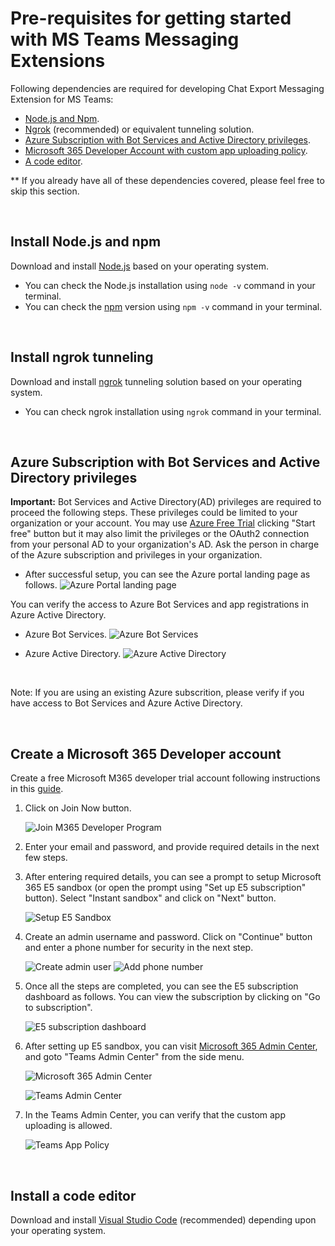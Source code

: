 # **Pre-requisites for getting started with MS Teams Messaging Extensions**

Following dependencies are required for developing Chat Export Messaging Extension for MS Teams:

- [Node.js and Npm](#install-nodejs-and-npm).
- [Ngrok](#install-ngrok-tunneling) (recommended) or equivalent tunneling solution.
- [Azure Subscription with Bot Services and Active Directory privileges](#signup-for-an-azure-free-trial-subscription).
- [Microsoft 365 Developer Account with custom app uploading policy](#create-a-microsoft-365-developer-account).
- [A code editor](#install-a-code-editor).

\*\* If you already have all of these dependencies covered, please feel free to skip this section.

&nbsp;

## Install Node.js and npm

Download and install [Node.js](https://nodejs.org/en/download/) based on your operating system.

- You can check the Node.js installation using `node -v` command in your terminal.
- You can check the [npm](https://docs.npmjs.com/downloading-and-installing-node-js-and-npm) version using `npm -v` command in your terminal.

&nbsp;

## Install ngrok tunneling

Download and install [ngrok](https://ngrok.com/download) tunneling solution based on your operating system.

- You can check ngrok installation using `ngrok` command in your terminal.

&nbsp;

## Azure Subscription with Bot Services and Active Directory privileges

**Important:** Bot Services and Active Directory(AD) privileges are required to proceed the following steps. These privileges could be limited to your organization or your account. You may use [Azure Free Trial](https://azure.microsoft.com/en-us/free/) clicking "Start free" button but it may also limit the privileges or the OAuth2 connection from your personal AD to your organization's AD. Ask the person in charge of the Azure subscription and privileges in your organization.

- After successful setup, you can see the Azure portal landing page as follows.
  ![Azure Portal landing page](./images/azure-landing-page.png)

You can verify the access to Azure Bot Services and app registrations in Azure Active Directory.

- Azure Bot Services.
  ![Azure Bot Services](./images/azure-bot-services.png)

- Azure Active Directory.
  ![Azure Active Directory](./images/azure-active-directory.png)

&nbsp;

Note: If you are using an existing Azure subscrition, please verify if you have access to Bot Services and Azure Active Directory.

&nbsp;

## Create a Microsoft 365 Developer account

Create a free Microsoft M365 developer trial account following instructions in this [guide](https://docs.microsoft.com/en-us/office/developer-program/microsoft-365-developer-program).

1. Click on Join Now button.

   ![Join M365 Developer Program](./images/join-m365.png)

2. Enter your email and password, and provide required details in the next few steps.

3. After entering required details, you can see a prompt to setup Microsoft 365 E5 sandbox (or open the prompt using "Set up E5 subscription" button). Select "Instant sandbox" and click on "Next" button.

   ![Setup E5 Sandbox](./images/setup-e5-sandbox.png)

4. Create an admin username and password. Click on "Continue" button and enter a phone number for security in the next step.

   ![Create admin user](./images/create-admin-user.png)
   ![Add phone number](./images/add-phone-number.png)

5. Once all the steps are completed, you can see the E5 subscription dashboard as follows. You can view the subscription by clicking on "Go to subscription".

   ![E5 subscription dashboard](./images/e5-sandbox-landing.png)

6. After setting up E5 sandbox, you can visit [Microsoft 365 Admin Center](https://admin.microsoft.com/#/homepage), and goto "Teams Admin Center" from the side menu.

   ![Microsoft 365 Admin Center](./images/micrsoft-admin-center.png)

   ![Teams Admin Center](./images/m-teams-admin-link.png)

7. In the Teams Admin Center, you can verify that the custom app uploading is allowed.

   ![Teams App Policy](./images/teams-app-policy.png)

&nbsp;

## Install a code editor

Download and install [Visual Studio Code](https://code.visualstudio.com/download) (recommended) depending upon your operating system.
